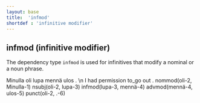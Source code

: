 ```yaml
---
layout: base
title:  'infmod'
shortdef : 'infinitive modifier'
---
```


## infmod (infinitive modifier)

The dependency type `infmod` is used for infinitives that modify a nominal or a noun phrase.


<!-- fname:infmod.pdf -->
<div class="sd-parse">
Minulla oli lupa mennä ulos . \n I had permission to_go out .
nommod(oli-2, Minulla-1)
nsubj(oli-2, lupa-3)
infmod(lupa-3, mennä-4)
advmod(mennä-4, ulos-5)
punct(oli-2, .-6)
</div>


